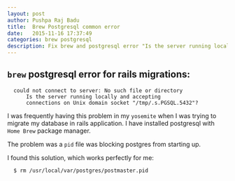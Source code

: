 ```yaml
---
layout: post
author: Pushpa Raj Badu
title:  Brew Postgresql common error
date:   2015-11-16 17:37:49
categories: brew postgresql
description: Fix brew and postgresql error "Is the server running locally and accepting connections ...."
---
```



`brew` postgresql error for rails migrations:
----------------------------------------------

      could not connect to server: No such file or directory
          Is the server running locally and accepting
          connections on Unix domain socket "/tmp/.s.PGSQL.5432"?

I was frequently having this problem in my `yosemite` when I was trying to migrate my database in rails application. I have installed postgresql with `Home Brew` package manager.

The problem was a `pid` file was blocking postgres from starting up.

I found this solution, which works perfectly for me:

      $ rm /usr/local/var/postgres/postmaster.pid
